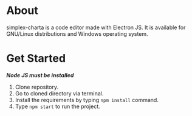 # About

simplex-charta is a code editor made with Electron JS. It is available for GNU/Linux distributions and Windows operating system.

# Get Started

***Node JS must be installed***

1. Clone repository.
2. Go to cloned directory via terminal.
3. Install the requirements by typing `npm install` command.
4. Type `npm start` to run the project.
